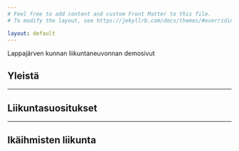 ```yaml
---
# Feel free to add content and custom Front Matter to this file.
# To modify the layout, see https://jekyllrb.com/docs/themes/#overriding-theme-defaults

layout: default
---
```

Lappajärven kunnan liikuntaneuvonnan demosivut

## Yleistä
---
## Liikuntasuositukset
---
## Ikäihmisten liikunta
